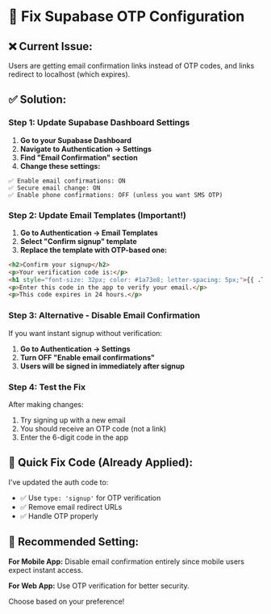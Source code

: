 # 🔧 Fix Supabase OTP Configuration

## ❌ **Current Issue:**
Users are getting email confirmation links instead of OTP codes, and links redirect to localhost (which expires).

## ✅ **Solution:**

### **Step 1: Update Supabase Dashboard Settings**

1. **Go to your Supabase Dashboard**
2. **Navigate to Authentication → Settings**
3. **Find "Email Confirmation" section**
4. **Change these settings:**

```
✅ Enable email confirmations: ON
✅ Secure email change: ON  
✅ Enable phone confirmations: OFF (unless you want SMS OTP)
```

### **Step 2: Update Email Templates (Important!)**

1. **Go to Authentication → Email Templates**
2. **Select "Confirm signup" template**
3. **Replace the template with OTP-based one:**

```html
<h2>Confirm your signup</h2>
<p>Your verification code is:</p>
<h1 style="font-size: 32px; color: #1a73e8; letter-spacing: 5px;">{{ .Token }}</h1>
<p>Enter this code in the app to verify your email.</p>
<p>This code expires in 24 hours.</p>
```

### **Step 3: Alternative - Disable Email Confirmation**

If you want instant signup without verification:

1. **Go to Authentication → Settings**
2. **Turn OFF "Enable email confirmations"**
3. **Users will be signed in immediately after signup**

### **Step 4: Test the Fix**

After making changes:
1. Try signing up with a new email
2. You should receive an OTP code (not a link)
3. Enter the 6-digit code in the app

## 🚀 **Quick Fix Code (Already Applied):**

I've updated the auth code to:
- ✅ Use `type: 'signup'` for OTP verification
- ✅ Remove email redirect URLs
- ✅ Handle OTP properly

## 🎯 **Recommended Setting:**

**For Mobile App:** Disable email confirmation entirely since mobile users expect instant access.

**For Web App:** Use OTP verification for better security.

Choose based on your preference!